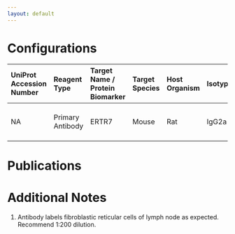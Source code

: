 ```yaml
---
layout: default
---
```


# Configurations

| UniProt Accession Number   | Reagent Type     | Target Name / Protein Biomarker   | Target Species   | Host Organism   | Isotype   | Clonality   | Vendor            | Catalog Number   | Conjugate   | RRID   | Availability   | Method                 | Tissue Preservation               | Target Tissue   | Tissue State   | Detergent        | Antigen Retrieval Conditions   | Dye Inactivation Conditions   | Recommend   | Agree                                                        | Disagree   | Contributor                                                  | Notes       |
|:---------------------------|:-----------------|:----------------------------------|:-----------------|:----------------|:----------|:------------|:------------------|:-----------------|:------------|:-------|:---------------|:-----------------------|:----------------------------------|:----------------|:---------------|:-----------------|:-------------------------------|:------------------------------|:------------|:-------------------------------------------------------------|:-----------|:-------------------------------------------------------------|:------------|
| NA                         | Primary Antibody | ERTR7                             | Mouse            | Rat             | IgG2a     | ER-TR7      | Novus Biologicals | NB100-64932IR    | DL755       | NA     | Stock          | Multiplexed 2D Imaging | 1:4 Cytofix/Cytoperm Fixed Frozen | Lymph Node      | NA             | 1:10 BD PermWash | NA                             | NA                            | Yes         | [0009-0003-9817-7874](https://orcid.org/0009-0003-9817-7874) | NA         | [0009-0003-9817-7874](https://orcid.org/0009-0003-9817-7874) | [1](#notes) |

# Publications



# Additional Notes

<a name="notes"></a>
1. Antibody labels fibroblastic reticular cells of lymph node as expected. Recommend 1:200 dilution.